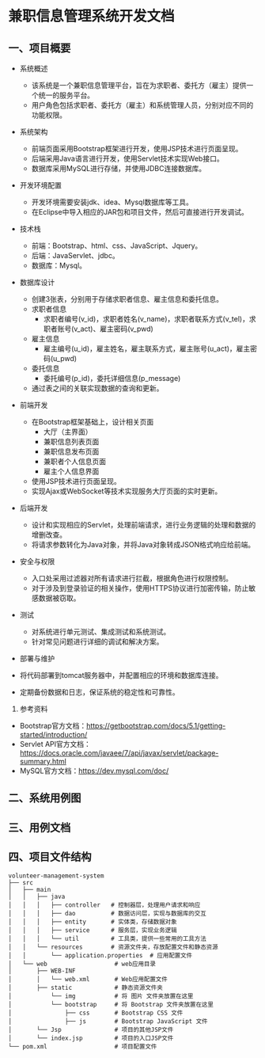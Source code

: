 # 兼职信息管理系统开发文档

## 一、项目概要

- 系统概述
  - 该系统是一个兼职信息管理平台，旨在为求职者、委托方（雇主）提供一个统一的服务平台。
  - 用户角色包括求职者、委托方（雇主）和系统管理人员，分别对应不同的功能权限。
- 系统架构
  - 前端页面采用Bootstrap框架进行开发，使用JSP技术进行页面呈现。
  - 后端采用Java语言进行开发，使用Servlet技术实现Web接口。
  - 数据库采用MySQL进行存储，并使用JDBC连接数据库。
- 开发环境配置
  - 开发环境需要安装jdk、idea、Mysql数据库等工具。
  - 在Eclipse中导入相应的JAR包和项目文件，然后可直接进行开发调试。
- 技术栈
  - 前端：Bootstrap、html、css、JavaScript、Jquery。
  - 后端：JavaServlet、jdbc。
  - 数据库：Mysql。
- 数据库设计
  - 创建3张表，分别用于存储求职者信息、雇主信息和委托信息。
  - 求职者信息
    - 求职者编号(v_id)，求职者姓名(v_name)，求职者联系方式(v_tel)，求职者账号(v_act)、雇主密码(v_pwd)
  - 雇主信息
    - 雇主编号(u_id)，雇主姓名，雇主联系方式，雇主账号(u_act)，雇主密码(u_pwd)
  - 委托信息
    - 委托编号(p_id)，委托详细信息(p_message)
  - 通过表之间的关联实现数据的查询和更新。
- 前端开发
  - 在Bootstrap框架基础上，设计相关页面
    - 大厅（主界面）
    - 兼职信息列表页面
    - 兼职信息发布页面
    - 兼职者个人信息页面
    - 雇主个人信息界面
  - 使用JSP技术进行页面呈现。
  - 实现Ajax或WebSocket等技术实现服务大厅页面的实时更新。
- 后端开发
  - 设计和实现相应的Servlet，处理前端请求，进行业务逻辑的处理和数据的增删改查。
  - 将请求参数转化为Java对象，并将Java对象转成JSON格式响应给前端。
- 安全与权限
  - 入口处采用过滤器对所有请求进行拦截，根据角色进行权限控制。
  - 对于涉及到登录验证的相关操作，使用HTTPS协议进行加密传输，防止敏感数据被窃取。
- 测试
  - 对系统进行单元测试、集成测试和系统测试。
  - 针对常见问题进行详细的调试和解决方案。
- 部署与维护

- 将代码部署到tomcat服务器中，并配置相应的环境和数据库连接。
- 定期备份数据和日志，保证系统的稳定性和可靠性。

1. 参考资料

- Bootstrap官方文档：https://getbootstrap.com/docs/5.1/getting-started/introduction/
- Servlet API官方文档：https://docs.oracle.com/javaee/7/api/javax/servlet/package-summary.html
- MySQL官方文档：https://dev.mysql.com/doc/

## 二、系统用例图



## 三、用例文档



## 四、项目文件结构

```
volunteer-management-system
├── src
│   ├── main
│   │   ├── java
│   │   │   ├── controller   # 控制器层，处理用户请求和响应
│   │   │   ├── dao          # 数据访问层，实现与数据库的交互
│   │   │   ├── entity       # 实体类，存储数据对象
│   │   │   ├── service      # 服务层，实现业务逻辑
│   │   │   └── util         # 工具类，提供一些常用的工具方法
│   │   └── resources        # 资源文件夹，存放配置文件和静态资源
│   │       └── application.properties  # 应用配置文件
│   └── web                   # web应用目录
│       ├── WEB-INF
│       │   └── web.xml       # Web应用配置文件
│       ├── static            # 静态资源文件夹
│   		└── img     	  # 将 图片 文件夹放置在这里
│   		└── bootstrap     # 将 Bootstrap 文件夹放置在这里
│       		├── css       # Bootstrap CSS 文件
│       		├── js        # Bootstrap JavaScript 文件
│       └── Jsp               # 项目的其他JSP文件
│       └── index.jsp         # 项目的入口JSP文件
└── pom.xml                   # 项目配置文件
```

